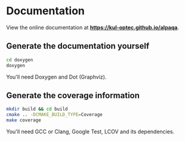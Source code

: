 # Documentation

View the online documentation at **https://kul-optec.github.io/alpaqa**.

## Generate the documentation yourself

```sh
cd doxygen
doxygen
```

You'll need Doxygen and Dot (Graphviz).

## Generate the coverage information

```sh
mkdir build && cd build
cmake .. -DCMAKE_BUILD_TYPE=Coverage
make coverage
```

You'll need GCC or Clang, Google Test, LCOV and its dependencies.
